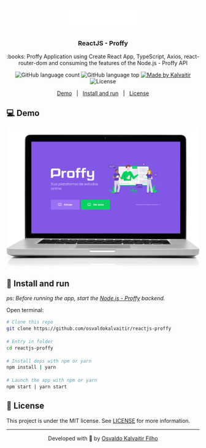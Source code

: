 <h1 align="center">
    <img src="/.github/assets/logo.svg"
    width="200px"
    alt="Logo" />
</h1>

<h3 align="center">
  ReactJS - Proffy
</h3>

<p align="center">
  :books: Proffy Application using Create React App, TypeScript, Axios, react-router-dom and consuming the features of the Node.js - Proffy API
</p>

<p align="center">
  <img alt="GitHub language count" src="https://img.shields.io/github/languages/count/osvaldokalvaitir/reactjs-proffy.svg?color=00A83A">

  <img alt="GitHub language top" src="https://img.shields.io/github/languages/top/osvaldokalvaitir/reactjs-proffy.svg?color=00A83A">

  <a href="https://kalvaitir.com/">
    <img alt="Made by Kalvaitir" src="https://img.shields.io/badge/made%20by-Kalvaitir-00A83A">
  </a>

  <img alt="License" src="https://img.shields.io/badge/license-MIT-00A83A">
</p>

<p align="center">
  <a href="#computer-demo">Demo</a>&nbsp;&nbsp;&nbsp;|&nbsp;&nbsp;&nbsp;<a href="#wrench-install-and-run">Install and run</a>&nbsp;&nbsp;&nbsp;|&nbsp;&nbsp;&nbsp;<a href="#memo-license">License</a>
</p>

## :computer: Demo

![Demo](/.github/assets/demo.gif)

## :wrench: Install and run

_ps: Before running the app, start the [Node.js - Proffy](https://github.com/osvaldokalvaitir/nodejs-proffy) backend._

Open terminal:

```sh
# Clone this repo
git clone https://github.com/osvaldokalvaitir/reactjs-proffy

# Entry in folder
cd reactjs-proffy

# Install deps with npm or yarn
npm install | yarn

# Launch the app with npm or yarn
npm start | yarn start
```

## :memo: License

This project is under the MIT license. See [LICENSE](/LICENSE) for more information.

---

<p align="center">
Developed with 💚 by <a href="https://www.linkedin.com/in/osvaldokalvaitir">Osvaldo Kalvaitir Filho</a>
</p>